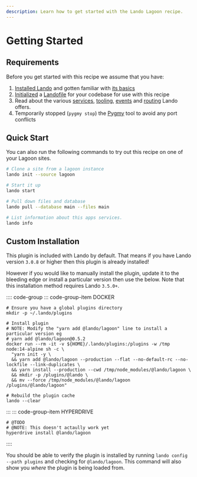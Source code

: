 ```yaml
---
description: Learn how to get started with the Lando Lagoon recipe.
---
```


# Getting Started

## Requirements

Before you get started with this recipe we assume that you have:

1. [Installed Lando](https://docs.lando.dev/basics/installation.md) and gotten familiar with [its basics](https://docs.lando.dev/basics/)
2. [Initialized](https://docs.lando.dev/basics/init.md) a [Landofile](https://docs.lando.dev/config/lando.md) for your codebase for use with this recipe
3. Read about the various [services](https://docs.lando.dev/config/services.md), [tooling](https://docs.lando.dev/config/tooling.md), [events](https://docs.lando.dev/config/events.md) and [routing](https://docs.lando.dev/config/proxy.md) Lando offers.
4. Temporarily stopped (`pygmy stop`) the [Pygmy](https://pygmy.readthedocs.io/en/master/) tool to avoid any port conflicts

## Quick Start

You can also run the following commands to try out this recipe on one of your Lagoon sites.

```bash
# Clone a site from a lagoon instance
lando init --source lagoon

# Start it up
lando start

# Pull down files and database
lando pull --database main --files main

# List information about this apps services.
lando info
```

## Custom Installation

This plugin is included with Lando by default. That means if you have Lando version `3.0.8` or higher then this plugin is already installed!

However if you would like to manually install the plugin, update it to the bleeding edge or install a particular version then use the below. Note that this installation method requires Lando `3.5.0+`.

:::: code-group
::: code-group-item DOCKER
```bash:no-line-numbers
# Ensure you have a global plugins directory
mkdir -p ~/.lando/plugins

# Install plugin
# NOTE: Modify the "yarn add @lando/lagoon" line to install a particular version eg
# yarn add @lando/lagoon@0.5.2
docker run --rm -it -v ${HOME}/.lando/plugins:/plugins -w /tmp node:14-alpine sh -c \
  "yarn init -y \
  && yarn add @lando/lagoon --production --flat --no-default-rc --no-lockfile --link-duplicates \
  && yarn install --production --cwd /tmp/node_modules/@lando/lagoon \
  && mkdir -p /plugins/@lando \
  && mv --force /tmp/node_modules/@lando/lagoon /plugins/@lando/lagoon"

# Rebuild the plugin cache
lando --clear
```
:::
::: code-group-item HYPERDRIVE
```bash:no-line-numbers
# @TODO
# @NOTE: This doesn't actaully work yet
hyperdrive install @lando/lagoon
```
::::

You should be able to verify the plugin is installed by running `lando config --path plugins` and checking for `@lando/lagoon`. This command will also show you _where_ the plugin is being loaded from.
